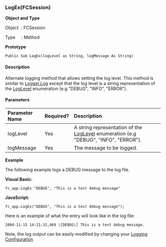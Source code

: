 ### LogEx(FCSession)

**Object and Type**

Object  : FCSession

Type     : Method

**Prototype**

```
Public Sub LogEx(logLevel as String, logMessage As String)
```

#### Description

Alternate logging method that allows setting the log level. This method is similar to [Logger.Log](../FChoice.Common~FChoice.Common.Logger~Log.md) except that the log level is a string representation of the [LogLevel](../FChoice.Common~FChoice.Common.LogLevel.md) enumeration (e.g "DEBUG", "INFO", "ERROR").

#### Parameters

| Parameter Name | Required? | Description |
|:--- |:--- |:--- |
| logLevel | Yes | A string representation of the [LogLevel](../FChoice.Common~FChoice.Common.LogLevel.md) enumeration (e.g "DEBUG", "INFO", "ERROR"). |
| logMessage | Yes | The message to be logged. |

**Example**

The following example logs a DEBUG message to the log file.

**Visual Basic:**
```
fc_app.LogEx "DEBUG", "This is a test debug message"
```

**JavaScript:**
```
fc_app.LogEx("DEBUG", "This is a test debug message");
```

Here is an example of what the entry will look like in the log file:
```
2004-11-15 14:21:31,469 \[DEBUG\] This is a test debug message.
```

Note, the log output can be easily modified by changing your [Logging Configuration](/articles/logging/logging_samples.html)

